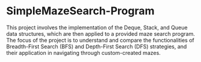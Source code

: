 # SimpleMazeSearch-Program

This project involves the implementation of the Deque, Stack, and Queue data structures, which are then applied to a provided maze search program. The focus of the project is to understand and compare the functionalities of Breadth-First Search (BFS) and Depth-First Search (DFS) strategies, and their application in navigating through custom-created mazes.
